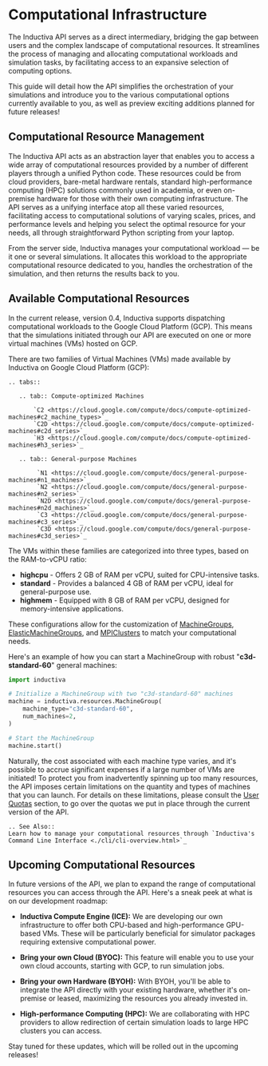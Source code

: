 # Computational Infrastructure

The Inductiva API serves as a direct intermediary, bridging the gap between users 
and the complex landscape of computational resources. It streamlines the process 
of managing and allocating computational workloads and simulation tasks, by facilitating 
access to an expansive selection of computing options. 

This guide will detail how the API simplifies the orchestration of your simulations 
and introduce you to the various computational options currently available to you, 
as well as preview exciting additions planned for future releases!

## Computational Resource Management

The Inductiva API acts as an abstraction layer that enables you to access a wide 
array of computational resources provided by a number of different players through 
a unified Python code. These resources could be from cloud providers, bare-metal hardware rentals, standard high-performance computing (HPC) solutions commonly used in academia, or even on-premise hardware for those with their own computing infrastructure. The API serves as a unifying interface atop all these varied resources, facilitating access to computational solutions of varying scales, prices, and performance levels and helping you select the 
optimal resource for your needs, all through straightforward Python scripting from your laptop.

From the server side, Inductiva manages your computational workload — be it one 
or several simulations. It allocates this workload to the appropriate computational 
resource dedicated to you, handles the orchestration of the simulation, and then 
returns the results back to you.

## Available Computational Resources

In the current release, version 0.4, Inductiva supports dispatching computational 
workloads to the Google Cloud Platform (GCP). This means that the simulations 
initiated through our API are executed on one or more virtual machines (VMs) hosted on GCP. 

There are two families of Virtual Machines (VMs) made available by Inductiva on 
Google Cloud Platform (GCP):

````{eval-rst}
.. tabs::

   .. tab:: Compute-optimized Machines

       `C2 <https://cloud.google.com/compute/docs/compute-optimized-machines#c2_machine_types>`_
       `C2D <https://cloud.google.com/compute/docs/compute-optimized-machines#c2d_series>`_
       `H3 <https://cloud.google.com/compute/docs/compute-optimized-machines#h3_series>`_

   .. tab:: General-purpose Machines

        `N1 <https://cloud.google.com/compute/docs/general-purpose-machines#n1_machines>`_
        `N2 <https://cloud.google.com/compute/docs/general-purpose-machines#n2_series>`_
        `N2D <https://cloud.google.com/compute/docs/general-purpose-machines#n2d_machines>`_
        `C3 <https://cloud.google.com/compute/docs/general-purpose-machines#c3_series>`_ 
        `C3D <https://cloud.google.com/compute/docs/general-purpose-machines#c3d_series>`_

````

The VMs within these families are categorized into three types, based on the RAM-to-vCPU ratio:

- **highcpu** -  Offers 2 GB of RAM per vCPU, suited for CPU-intensive tasks.
- **standard** -  Provides a balanced 4 GB of RAM per vCPU, ideal for general-purpose use.
- **highmem** - Equipped with 8 GB of RAM per vCPU, designed for memory-intensive applications.

These configurations allow for the customization of [MachineGroups](), [ElasticMachineGroups](), and [MPIClusters]() to match your computational needs.

Here's an example of how you can start a MachineGroup with robust "**c3d-standard-60**" 
general machines:

```python
import inductiva

# Initialize a MachineGroup with two "c3d-standard-60" machines
machine = inductiva.resources.MachineGroup(
    machine_type="c3d-standard-60",
    num_machines=2,
)

# Start the MachineGroup
machine.start()
```
Naturally, the cost associated with each machine type varies, and it's possible 
to accrue significant expenses if a large number of VMs are initiated! To protect
you from inadvertently spinning up too many resources, the API imposes certain 
limitations on the quantity and types of machines that you can launch. For details 
on these limitations, please consult the [User Quotas](../api_reference/user_quotas.md) section, to go over the quotas we put in place through the current version of the API.

````{eval-rst}
.. See Also::
Learn how to manage your computational resources through `Inductiva's Command Line Interface <./cli/cli-overview.html>`_
````  

## Upcoming Computational Resources

In future versions of the API, we plan to expand the range of computational resources 
you can access through the API. Here's a sneak peek at what is on our development roadmap:

- **Inductiva Compute Engine (ICE):** We are developing our own infrastructure to 
offer both CPU-based and high-performance GPU-based VMs. These will be particularly beneficial for simulator packages requiring extensive computational power.

- **Bring your own Cloud (BYOC):** This feature will enable you to use your own cloud accounts, starting with GCP, to run simulation jobs.

- **Bring your own Hardware (BYOH):** With BYOH, you'll be able to integrate the 
API directly with your existing hardware, whether it's on-premise or leased, 
maximizing the resources you already invested in.

- **High-performance Computing (HPC):** We are collaborating with HPC providers 
to allow redirection of certain simulation loads to large HPC clusters you can
access.

Stay tuned for these updates, which will be rolled out in the upcoming releases!

